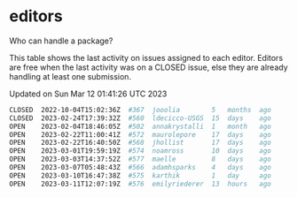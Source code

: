 # editors

Who can handle a package?

This table shows the last activity on issues assigned to each editor.
Editors are free when the last activity was on a CLOSED issue, else they
are already handling at least one submission.

Updated on Sun Mar 12 01:41:26 UTC 2023

```bash
CLOSED  2022-10-04T15:02:36Z  #367  jooolia        5   months  ago
CLOSED  2023-02-24T17:39:32Z  #560  ldecicco-USGS  15  days    ago
OPEN    2023-02-04T18:46:05Z  #502  annakrystalli  1   month   ago
OPEN    2023-02-22T11:00:41Z  #572  maurolepore    17  days    ago
OPEN    2023-02-22T16:40:50Z  #568  jhollist       17  days    ago
OPEN    2023-03-01T19:59:19Z  #574  noamross       10  days    ago
OPEN    2023-03-03T14:37:52Z  #577  maelle         8   days    ago
OPEN    2023-03-07T05:48:43Z  #566  adamhsparks    4   days    ago
OPEN    2023-03-10T16:47:38Z  #575  karthik        1   day     ago
OPEN    2023-03-11T12:07:19Z  #576  emilyriederer  13  hours   ago
```
